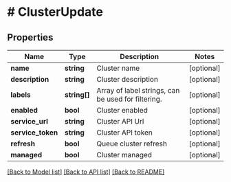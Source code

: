 # # ClusterUpdate

## Properties

Name | Type | Description | Notes
------------ | ------------- | ------------- | -------------
**name** | **string** | Cluster name | [optional]
**description** | **string** | Cluster description | [optional]
**labels** | **string[]** | Array of label strings, can be used for filtering. | [optional]
**enabled** | **bool** | Cluster enabled | [optional]
**service_url** | **string** | Cluster API Url | [optional]
**service_token** | **string** | Cluster API token | [optional]
**refresh** | **bool** | Queue cluster refresh | [optional]
**managed** | **bool** | Cluster managed | [optional]

[[Back to Model list]](../../README.md#models) [[Back to API list]](../../README.md#endpoints) [[Back to README]](../../README.md)
